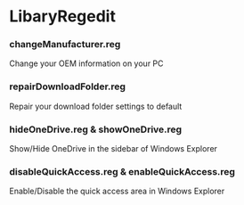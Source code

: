 # LibaryRegedit

### changeManufacturer.reg
Change your OEM information on your PC

### repairDownloadFolder.reg
Repair your download folder settings to default

### hideOneDrive.reg & showOneDrive.reg
Show/Hide OneDrive in the sidebar of Windows Explorer

### disableQuickAccess.reg & enableQuickAccess.reg
Enable/Disable the quick access area in Windows Explorer